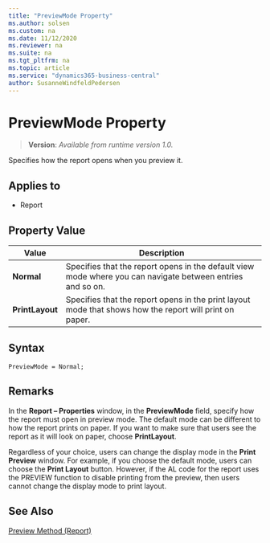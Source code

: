 ```yaml
---
title: "PreviewMode Property"
ms.author: solsen
ms.custom: na
ms.date: 11/12/2020
ms.reviewer: na
ms.suite: na
ms.tgt_pltfrm: na
ms.topic: article
ms.service: "dynamics365-business-central"
author: SusanneWindfeldPedersen
---
```

[//]: # (START>DO_NOT_EDIT)
[//]: # (IMPORTANT:Do not edit any of the content between here and the END>DO_NOT_EDIT.)
[//]: # (Any modifications should be made in the .xml files in the ModernDev repo.)
# PreviewMode Property
> **Version**: _Available from runtime version 1.0._

Specifies how the report opens when you preview it.

## Applies to
-   Report

## Property Value

|Value|Description|
|-----------|---------------------------------------|
|**Normal**|Specifies that the report opens in the default view mode where you can navigate between entries and so on.|
|**PrintLayout**|Specifies that the report opens in the print layout mode that shows how the report will print on paper.|
[//]: # (IMPORTANT: END>DO_NOT_EDIT)

## Syntax

```AL
PreviewMode = Normal;
```

## Remarks  

In the **Report – Properties** window, in the **PreviewMode** field, specify how the report must open in preview mode. The default mode can be different to how the report prints on paper. If you want to make sure that users see the report as it will look on paper, choose **PrintLayout**.  

Regardless of your choice, users can change the display mode in the **Print Preview** window. For example, if you choose the default mode, users can choose the **Print Layout** button. However, if the AL code for the report uses the PREVIEW function to disable printing from the preview, then users cannot change the display mode to print layout.  

## See Also  

[Preview Method (Report)](../methods-auto/report/reportinstance-preview-method.md)
